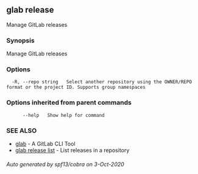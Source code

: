 ## glab release

Manage GitLab releases

### Synopsis

Manage GitLab releases

### Options

```
  -R, --repo string   Select another repository using the OWNER/REPO format or the project ID. Supports group namespaces
```

### Options inherited from parent commands

```
      --help   Show help for command
```

### SEE ALSO

* [glab](glab.md)	 - A GitLab CLI Tool
* [glab release list](glab_release_list.md)	 - List releases in a repository

###### Auto generated by spf13/cobra on 3-Oct-2020
